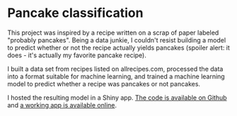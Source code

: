 # Pancake classification

This project was inspired by a recipe written on a scrap of paper labeled "probably pancakes". Being a data junkie, I couldn't resist building a model to predict whether or not the recipe actually yields pancakes (spoiler alert: it does - it's actually my favorite pancake recipe).

I built a data set from recipes listed on allrecipes.com, processed the data into a format suitable for machine learning, and trained a machine learning model to predict whether a recipe was pancakes or not pancakes.

I hosted the resulting model in a Shiny app. [The code is available on Github](https://github.com/matthewjrogers/pancake_prediction_app) and [a working app is available online](https://matthew-rogers.shinyapps.io/ProbablyPancakes).

